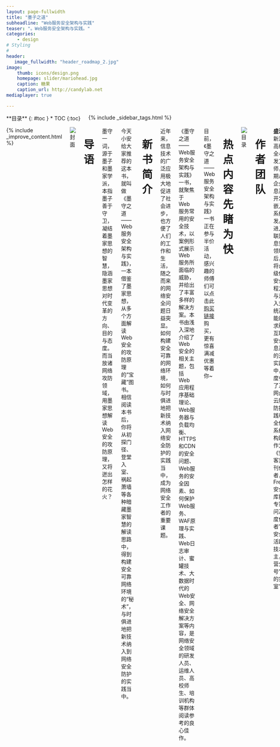 ```yaml
---
layout: page-fullwidth
title: "墨子之道"
subheadline: "Web服务安全架构与实践"
teaser: "。Web服务安全架构与实践。"
categories:
    - design
# Styling
#
header:
   image_fullwidth: "header_roadmap_2.jpg"
image:
    thumb: icons/design.png   
    homepage: slider/mariohead.jpg 
    caption: 糖果
    caption_url: http://candylab.net
mediaplayer: true

---
```

<!--more-->


<div class="row">
<div class="medium-4 medium-push-8 columns" markdown="1">
<div class="panel radius" markdown="1">
**目录**
{: #toc }
*  TOC
{:toc}
</div>
{% include _sidebar_tags.html %}
</div><!-- /.medium-4.columns -->


<div class="medium-8 medium-pull-4 columns" markdown="1">

{% include _improve_content.html %}




![封面](https://p5.ssl.qhimg.com/t0124ddc10f11958b09.jpg)
# 导语
墨守一词，源于墨子和墨家学派，本指墨子善于守卫，凝结着墨家思想的智慧，隐涵墨家思想对时代变革的方向、目的与态度。而当放诸网络攻防领域，用墨家思想解读Web安全的攻防原理，又将迸出怎样的花火？

今天小安给大家推荐的这本书，就叫做《墨守之道——Web服务安全架构与实践》，一本借鉴了墨家思想，从多个方面解读Web安全的攻防原理的“宝藏”图书。相信阅读本书后，你将从初探门径、登堂入室、祸起萧墙等各种暗藏墨家智慧的解读思路中，得到构建安全可靠网络环境的“秘术”，与时俱进地把新技术纳入到网络安全防护的实践当中。

 

# 新书简介
近年来，信息技术的广泛应用极大地促进了社会进步，也方便了人们的工作和生活，随之而来的网络安全问题日益突显。如何构建安全可靠的网络环境，如何与时俱进地把新技术纳入网络安全防护的实践当中，成为网络安全工作者的重要课题。

《墨守之道——Web服务安全架构与实践》一书，就聚焦于 Web 服务常用的安全技术，以案例形式展示 Web 服务所面临的威胁，并给出了丰富多样的解决方案。本书由浅入深地介绍了 Web 安全的相关主题，包括 Web 应用程序基础理论、Web服务器与负载均衡、HTTPS和CDN的安全问题、Web服务的安全因素、如何保护Web服务、WAF原理与实践、Web日志审计、蜜罐技术、大数据时代的Web安全、网络安全解决方案等内容，是网络安全领域的研发人员、运维人员、高校师生、培训机构等群体阅读参考的良心佳作。

目前，《墨守之道——Web服务安全架构与实践》一书正在参与半价活动，感兴趣的师傅们可以点击此[购买链接](https://u.jd.com/8J25P3W)购买，更有惊喜满减优惠等着你~

# 热点内容先睹为快

![目录](https://p4.ssl.qhimg.com/t0133a55139caf1e1fe.jpg)
 

# 作者团队
**盛洋**，新浪网高级安全与开发工程师，长期从事企业信息系统开发与嵌入式系统开发。在进入互联网信息安全领域之后，他将企业级信息安全工程方法与对嵌入式系统高性能的要求融入互联网安全信息系统的开发实践中，深度参与了互联网企业云服务防护实践和安全信息系统的构建。作为《安全客》季刊作者，FreeBuf安全智库指导专家顾问及“年度作者”，是安全圈活跃的技术博主，运营公众号“糖果的实验室”。

**李华峰**，信息安全顾问和自由撰稿人，FreeBuf安全智库指导专家顾问，多年来一直从事网络安全渗透测试方面的研究工作，在网络安全部署、网络攻击与防御以及社会工程学等方面有十分丰富的教学和实践经验。他还是一位高产的技术作者，已出版多本原创著作和译著，为学界和业界的网络安全教学和实践提供了助力。他经常通过公众号“邪灵工作室”给大家分享图书相关的资料和实用的技术指南。

 

# 大咖推荐
## 新浪微博 COO，新浪移动 CEO 王巍
近年来，国家对网络信息安全高度重视，信息化社会的建设离不开网络安全技术的保障，企业的生产运营也需要依靠网络信息安全技术。这一切推动了计算机安全技术的快速发展和信息安全建设的创新实践。例如，大数据信息平台建设、基于人工智能的网络攻击分析、自动化与智能化的信息安全等，让网络信息安全建设迈上了新的台阶。本书从网络攻击与防御两种角度概括了网络信息安全建设中的技术实践与思考，让读者从多个视角了解网络信息安全建设中的攻守之道。

## OpenResty 创始人兼 CEO 章亦春
多年来，我们致力于用技术和创新助力 OpenResty 社区发展，并为遍布世界各地的 OpenResty 用户提供服务。随着 OpenResty 社区的壮大，OpenResty 推出了更多的革命性产品——OpenResty Edge、OpenResty XRay、YLang 语言和 YSQL 语言。本书介绍了这些 OpenResty 产品在安全领域的应用，为大家开启了一扇通往 OpenResty 技术世界的大门。希望这本书能让读者感受到 OpenResty 新技术为安全领域注入的一股强大力量。

## 新浪信息安全总监 康宇
当前，网络攻击对抗已经日趋常态化，攻防双方压力同在。作为网络安全行业的从业者，我们要不断地更新自己的知识库，深入了解资产防护的手段和渗透攻击的方式，不仅要掌握经典的安全攻防原理，而且要了解新兴的技术理念。在网络攻防中，往往是奇兵制胜，以“魔法”战胜“魔法”，本书既有对常见攻击场景的原理回顾，又有对新防御手段的解析，能够帮助读者在网络攻防中做到胸有成竹、出奇制胜。

## Orange 网关创始人 吴兆玉
Orange 是一个基于 OpenResty 的 API 网关，除 Nginx 的常规功能外，它还可用于 API 监控、访问控制（鉴权、WAF）、流量筛选、访问限速、A/B 测试、静态 / 动态分流等场景。Orange 凭借其灵活的插件机制提供了强大的功能扩展性，用户可基于其提供的分层和钩子机制定制丰富的流量处理算子，同时，基于Lor框架的sinatra风格API 也为可交互性提供了极大便利。这本书详细介绍了Orange网关技术在网络安全场景的应用，值得网络安全技术人员学习研读。

 